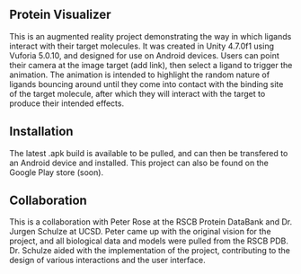 ## Protein Visualizer
This is an augmented reality project demonstrating the way in which ligands interact with their target molecules. It was created in Unity 4.7.0f1 using Vuforia 5.0.10, and designed for use on Android devices. Users can point their camera at the image target (add link), then select a ligand to trigger the animation. The animation is intended to highlight the random nature of ligands bouncing around until they come into contact with the binding site of the target molecule, after which they will interact with the target to produce their intended effects.

## Installation
The latest .apk build is available to be pulled, and can then be transfered to an Android device and installed. This project can also be found on the Google Play store (soon).

## Collaboration
This is a collaboration with Peter Rose at the RSCB Protein DataBank and Dr. Jurgen Schulze at UCSD. Peter came up with the original vision for the project, and all biological data and models were pulled from the RSCB PDB. Dr. Schulze aided with the implementation of the project, contributing to the design of various interactions and the user interface.  
